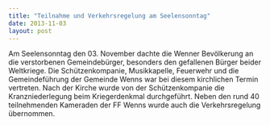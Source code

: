 ```yaml
---
title: "Teilnahme und Verkehrsregelung am Seelensonntag"
date: 2013-11-03
layout: post
---
```


Am Seelensonntag den 03. November dachte die Wenner Bevölkerung an die verstorbenen Gemeindebürger, besonders den gefallenen Bürger beider Weltkriege. Die Schützenkompanie, Musikkapelle, Feuerwehr und die Gemeindeführung der Gemeinde Wenns war bei diesem kirchlichen Termin vertreten. Nach der Kirche wurde von der Schützenkompanie die Kranzniederlegung beim Kriegerdenkmal durchgeführt. Neben den rund 40 teilnehmenden Kameraden der FF Wenns wurde auch die Verkehrsregelung übernommen.